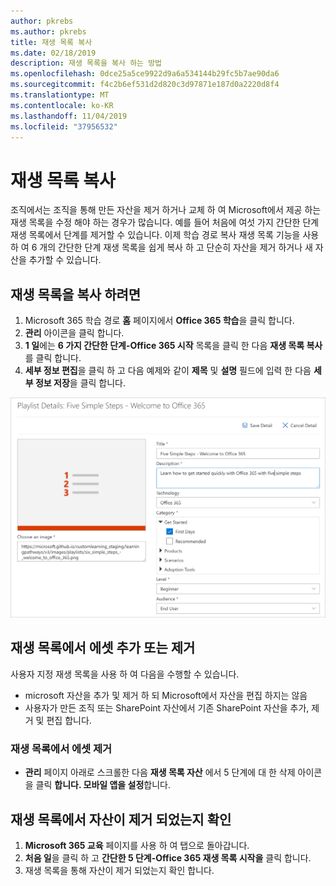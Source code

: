 ```yaml
---
author: pkrebs
ms.author: pkrebs
title: 재생 목록 복사
ms.date: 02/18/2019
description: 재생 목록을 복사 하는 방법
ms.openlocfilehash: 0dce25a5ce9922d9a6a534144b29fc5b7ae90da6
ms.sourcegitcommit: f4c2b6ef531d2d820c3d97871e187d0a2220d8f4
ms.translationtype: MT
ms.contentlocale: ko-KR
ms.lasthandoff: 11/04/2019
ms.locfileid: "37956532"
---
```

# <a name="copy-a-playlist"></a>재생 목록 복사
조직에서는 조직을 통해 만든 자산을 제거 하거나 교체 하 여 Microsoft에서 제공 하는 재생 목록을 수정 해야 하는 경우가 많습니다. 예를 들어 처음에 여섯 가지 간단한 단계 재생 목록에서 단계를 제거할 수 있습니다. 이제 학습 경로 복사 재생 목록 기능을 사용 하 여 6 개의 간단한 단계 재생 목록을 쉽게 복사 하 고 단순히 자산을 제거 하거나 새 자산을 추가할 수 있습니다. 

## <a name="to-copy-a-playlist"></a>재생 목록을 복사 하려면

1. Microsoft 365 학습 경로 **홈** 페이지에서 **Office 365 학습**을 클릭 합니다.
2. **관리** 아이콘을 클릭 합니다.
3. **1 일**에는 **6 가지 간단한 단계-Office 365 시작** 목록을 클릭 한 다음 **재생 목록 복사**를 클릭 합니다. 
4. **세부 정보 편집**을 클릭 하 고 다음 예제와 같이 **제목** 및 **설명** 필드에 입력 한 다음 **세부 정보 저장**을 클릭 합니다.  
 
![cg-copyplaylist5steps-.png](media/cg-copyplaylist5steps.png)

## <a name="add-or-remove-assets-from-a-playlist"></a>재생 목록에서 에셋 추가 또는 제거
사용자 지정 재생 목록을 사용 하 여 다음을 수행할 수 있습니다.
- microsoft 자산을 추가 및 제거 하 되 Microsoft에서 자산을 편집 하지는 않음
- 사용자가 만든 조직 또는 SharePoint 자산에서 기존 SharePoint 자산을 추가, 제거 및 편집 합니다. 

### <a name="remove-an-asset-from-a-playlist"></a>재생 목록에서 에셋 제거
- **관리** 페이지 아래로 스크롤한 다음 **재생 목록 자산** 에서 5 단계에 대 한 삭제 아이콘을 클릭 **합니다. 모바일 앱을 설정**합니다. 

## <a name="verify-the-asset-is-removed-from-the-playlist"></a>재생 목록에서 자산이 제거 되었는지 확인
1. **Microsoft 365 교육** 페이지를 사용 하 여 탭으로 돌아갑니다.
2. **처음 일**을 클릭 하 고 **간단한 5 단계-Office 365 재생 목록 시작을** 클릭 합니다. 
3. 재생 목록을 통해 자산이 제거 되었는지 확인 합니다.


